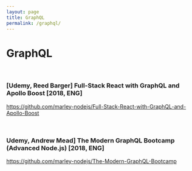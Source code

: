```yaml
---
layout: page
title: GraphQL
permalink: /graphql/
---
```


# GraphQL

<br/>

### [Udemy, Reed Barger] Full-Stack React with GraphQL and Apollo Boost [2018, ENG]

https://github.com/marley-nodejs/Full-Stack-React-with-GraphQL-and-Apollo-Boost

<br/>

### Udemy, Andrew Mead] The Modern GraphQL Bootcamp (Advanced Node.js) [2018, ENG]

https://github.com/marley-nodejs/The-Modern-GraphQL-Bootcamp
